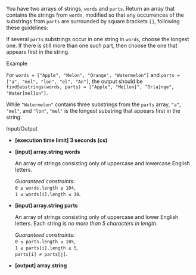 
You have two arrays of strings,  `words`  and  `parts`. Return an array that contains the strings from  `words`, modified so that any occurrences of the substrings from  `parts`  are surrounded by square brackets  `[]`, following these guidelines:

If several  `parts`  substrings occur in one string in  `words`, choose the longest one. If there is still more than one such part, then choose the one that appears first in the string.

Example

For  `words = ["Apple", "Melon", "Orange", "Watermelon"]`  and  `parts = ["a", "mel", "lon", "el", "An"]`, the output should be  
`findSubstrings(words, parts) = ["Apple", "Me[lon]", "Or[a]nge", "Water[mel]on"]`.

While  `"Watermelon"`  contains three substrings from the  `parts`  array,  `"a"`,  `"mel"`, and  `"lon"`,  `"mel"`  is the longest substring that appears first in the string.

Input/Output

-   **[execution time limit] 3 seconds (cs)**
    
-   **[input] array.string words**
    
    An array of strings consisting only of uppercase and lowercase English letters.
    
    _Guaranteed constraints:_  
    `0 ≤ words.length ≤ 104`,  
    `1 ≤ words[i].length ≤ 30`.
    
-   **[input] array.string parts**
    
    An array of strings consisting only of uppercase and lower English letters. Each string is  _no more than 5 characters in length_.
    
    _Guaranteed constraints:_  
    `0 ≤ parts.length ≤ 105`,  
    `1 ≤ parts[i].length ≤ 5`,  
    `parts[i] ≠ parts[j]`.
    
-   **[output] array.string**
